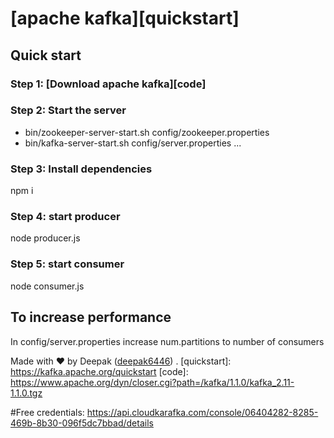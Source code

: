 # [apache kafka][quickstart]

## Quick start

### Step 1: [Download apache kafka][code]

### Step 2: Start the server
* bin/zookeeper-server-start.sh config/zookeeper.properties
* bin/kafka-server-start.sh config/server.properties
...
### Step 3: Install dependencies 
npm i

### Step 4: start producer
node producer.js

### Step 5: start consumer
node consumer.js
    
## To increase performance
In config/server.properties increase num.partitions to number of consumers

Made with ♥ by Deepak ([deepak6446](http://github.com/deepak6446))
.
[quickstart]: https://kafka.apache.org/quickstart
[code]: https://www.apache.org/dyn/closer.cgi?path=/kafka/1.1.0/kafka_2.11-1.1.0.tgz
 
 #Free credentials: https://api.cloudkarafka.com/console/06404282-8285-469b-8b30-096f5dc7bbad/details

